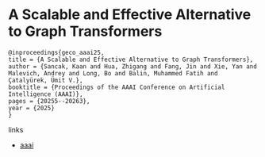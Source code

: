 # A Scalable and Effective Alternative to Graph Transformers

```
@inproceedings{geco_aaai25,
title = {A Scalable and Effective Alternative to Graph Transformers},
author = {Sancak, Kaan and Hua, Zhigang and Fang, Jin and Xie, Yan and Malevich, Andrey and Long, Bo and Balin, Muhammed Fatih and Çatalyürek, Ümit V.},
booktitle = {Proceedings of the AAAI Conference on Artificial Intelligence (AAAI)},
pages = {20255--20263},
year = {2025}
}
```

links
- [aaai](https://ojs.aaai.org/index.php/AAAI/article/view/34231)
